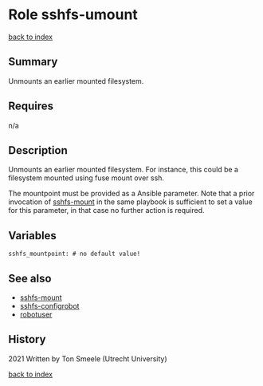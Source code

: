 # Role sshfs-umount
[back to index](../index.md#Roles)

## Summary
Unmounts an earlier mounted filesystem.

## Requires
n/a

## Description
Unmounts an earlier mounted filesystem. For instance, this could be a filesystem mounted using
fuse mount over ssh.

The mountpoint must be provided as a Ansible parameter. Note that a prior invocation
of [sshfs-mount](sshfs-mount.md) in the same playbook is sufficient to 
set a value for this parameter, in that case no further action is required. 

## Variables
```
sshfs_mountpoint: # no default value!
```

## See also
- [sshfs-mount](sshfs-mount.md)
- [sshfs-configrobot](sshfs-configrobot.md)
- [robotuser](robotuser.md)

## History
2021 Written by Ton Smeele (Utrecht University)



[back to index](../index.md#Roles)
